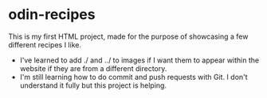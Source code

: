 # odin-recipes
This is my first HTML project, made for the purpose of showcasing a few different recipes I like.

- I've learned to add ./ and ../ to images if I want them to appear within the website if they are from a different directory. 
- I'm still learning how to do commit and push requests with Git. I don't understand it fully but this project is helping.
